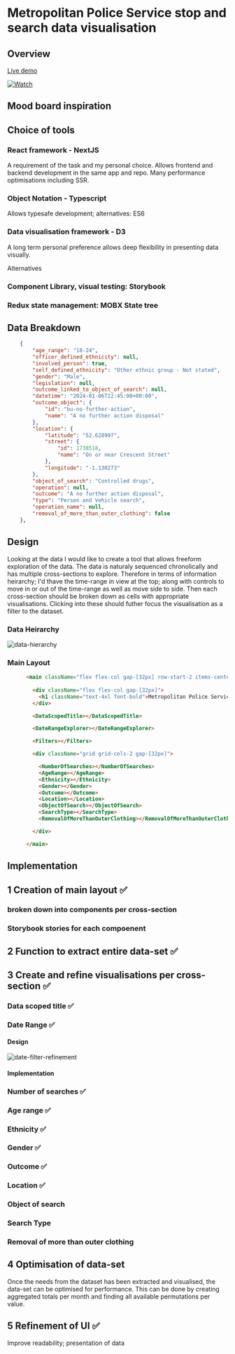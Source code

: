 # Metropolitan Police Service stop and search data visualisation

## Overview

[Live demo](https://london-stop-search.vercel.app/)

[![Watch](public/preview.png)](https://youtu.be/XDT4HxAnqUQ)

## Mood board inspiration


## Choice of tools

### React framework - NextJS

A requirement of the task and my personal choice. Allows frontend and backend development in the same app and repo. Many performance optimisations including SSR.

### Object Notation - Typescript

Allows typesafe development; alternatives: ES6

### Data visualisation framework - D3

A long term personal preference allows deep flexibility in presenting data visually.

Alternatives

### Component Library, visual testing: Storybook


### Redux state management: MOBX State tree


## Data Breakdown

```json
    {
        "age_range": "18-24", 
        "officer_defined_ethnicity": null, 
        "involved_person": true, 
        "self_defined_ethnicity": "Other ethnic group - Not stated", 
        "gender": "Male", 
        "legislation": null, 
        "outcome_linked_to_object_of_search": null, 
        "datetime": "2024-01-06T22:45:00+00:00", 
        "outcome_object": {
            "id": "bu-no-further-action", 
            "name": "A no further action disposal"
        }, 
        "location": {
            "latitude": "52.628997", 
            "street": {
                "id": 1738518, 
                "name": "On or near Crescent Street"
            }, 
            "longitude": "-1.130273"
        }, 
        "object_of_search": "Controlled drugs", 
        "operation": null, 
        "outcome": "A no further action disposal", 
        "type": "Person and Vehicle search", 
        "operation_name": null, 
        "removal_of_more_than_outer_clothing": false
    },
```


## Design

Looking at the data I would like to create a tool that allows freeform exploration of the data. The data is naturaly sequenced chronolically and has multiple cross-sections to explore. Therefore in terms of information heirarchy; I'd thave the time-range in view at the top; along with controls to move in or out of the time-range as well as move side to side. Then each cross-section should be broken down as cells with appropriate visualisations. Clicking into these should futher focus the visualisation as a filter to the dataset.

### Data Heirarchy

![data-hierarchy](/public/readme/data-hierarchy.jpg)


### Main Layout

```html
      <main className="flex flex-col gap-[32px] row-start-2 items-center sm:items-start">
      
        <div className="flex flex-col gap-[32px]">
          <h1 className="text-4xl font-bold">Metropolitan Police Service - Stop and Search</h1>
        </div>

        <DataScopedTitle></DataScopedTitle>

        <DateRangeExplorer></DateRangeExplorer>

        <Filters></Filters>

        <div className="grid grid-cols-2 gap-[32px]">

          <NumberOfSearches></NumberOfSearches>
          <AgeRange></AgeRange>
          <Ethnicity></Ethnicity>
          <Gender></Gender>
          <Outcome></Outcome>
          <Location></Location>
          <ObjectOfSearch></ObjectOfSearch>
          <SearchType></SearchType>
          <RemovalOfMoreThanOuterClothing></RemovalOfMoreThanOuterClothing>

        </div>

      </main>
```

## Implementation

## 1 Creation of main layout ✅

### broken down into components per cross-section
### Storybook stories for each compoenent

## 2 Function to extract entire data-set ✅

## 3 Create and refine visualisations per cross-section ✅

### Data scoped title ✅

### Date Range ✅

#### Design
![date-filter-refinement](/public/readme/date-filter-refinement.jpg)

#### Implementation
<!-- <video controls src="/public/readme/date-explorer-complete.mov" width="100%"></video> -->

### Number of searches ✅
### Age range ✅
### Ethnicity ✅
### Gender ✅
### Outcome ✅
### Location ✅
### Object of search 
### Search Type
### Removal of more than outer clothing


## 4 Optimisation of data-set 

Once the needs from the dataset has been extracted and visualised, the data-set can be optimised for performance. This can be done by creating aggregated totals per month and finding all available permutations per value.

## 5 Refinement of UI ✅

Improve readability; presentation of data

